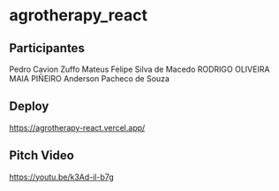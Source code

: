 # agrotherapy_react

## Participantes

Pedro Cavion Zuffo
Mateus Felipe Silva de Macedo
RODRIGO OLIVEIRA MAIA PIÑEIRO
Anderson Pacheco de Souza

## Deploy

https://agrotherapy-react.vercel.app/

## Pitch Video

https://youtu.be/k3Ad-il-b7g
